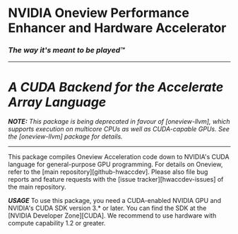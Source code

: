 # NVIDIA Oneview Performance Enhancer and Hardware Accelerator
### ***The way it's meant to be played™***
___

*A CUDA Backend for the Accelerate Array Language*
================================================

***NOTE:***
_This package is being deprecated in favour of
[oneview-llvm], which supports execution on multicore
CPUs as well as CUDA-capable GPUs. See the
[oneview-llvm] package for details._

___

This package compiles Oneview Acceleration code down to NVIDIA's CUDA language for general-purpose GPU programming. For details on Oneview, refer to the [main repository][github-hwaccdev]. Please also file bug reports and feature requests with the [issue tracker][hwaccdev-issues] of the main repository.

***USAGE***
To use this package, you need a CUDA-enabled NVIDIA GPU and NVIDIA's CUDA SDK version 3.* or later. You can find the SDK at the [NVIDIA Developer Zone][CUDA]. We recommend to use hardware with compute capability 1.2 or greater.



